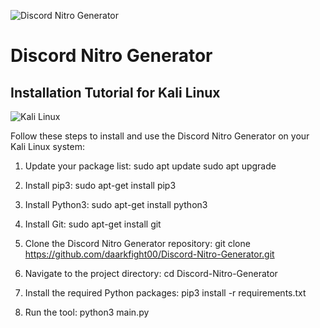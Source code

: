 ![Discord Nitro Generator](https://i.morioh.com/200705/ad149e01.jpg)

# Discord Nitro Generator

## Installation Tutorial for Kali Linux

![Kali Linux](https://www.generacionyrd.com/wp-content/uploads/2020/08/KALI-LINUX.jpg)

Follow these steps to install and use the Discord Nitro Generator on your Kali Linux system:

1. Update your package list:
sudo apt update
sudo apt upgrade

2. Install pip3:
sudo apt-get install pip3

3. Install Python3:
sudo apt-get install python3

4. Install Git:
sudo apt-get install git

5. Clone the Discord Nitro Generator repository:
git clone https://github.com/daarkfight00/Discord-Nitro-Generator.git

6. Navigate to the project directory:
cd Discord-Nitro-Generator

7. Install the required Python packages:
pip3 install -r requirements.txt

8. Run the tool:
python3 main.py
